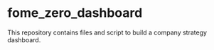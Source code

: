 # fome_zero_dashboard
This repository contains files and script to build a company strategy dashboard.

